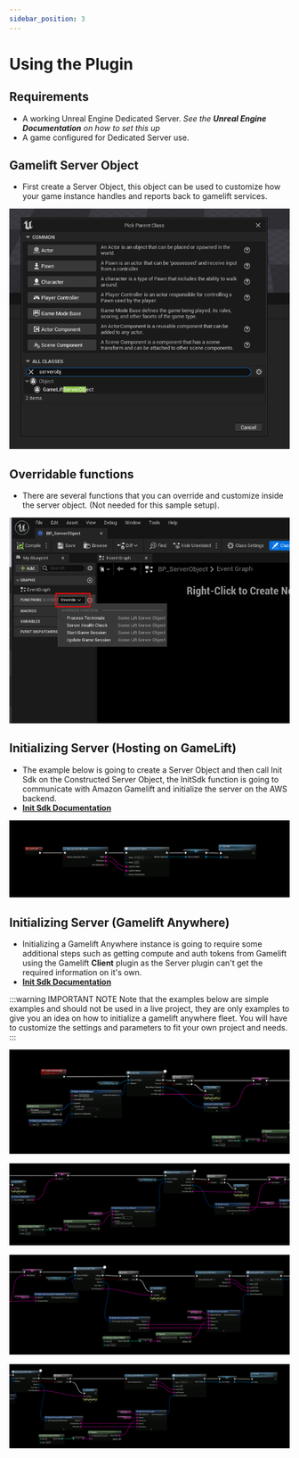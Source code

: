 ```yaml
---
sidebar_position: 3
---
```


# Using the Plugin

## Requirements
- A working Unreal Engine Dedicated Server. *See the **Unreal Engine Documentation** on how to set this up*
- A game configured for Dedicated Server use.

## Gamelift Server Object
- First create a Server Object, this object can be used to customize how your game instance handles and reports back to gamelift services.

![Image](../../../static/img/using_server/1.png)

## Overridable functions
- There are several functions that you can override and customize inside the server object. (Not needed for this sample setup).

![Image](../../../static/img/using_server/2.png)


## Initializing Server (Hosting on GameLift)
- The example below is going to create a Server Object and then call Init Sdk on the Constructed Server Object, the InitSdk function is going to communicate with Amazon Gamelift and initialize the server on the AWS backend.
- [**Init Sdk Documentation**](https://docs.aws.amazon.com/gamelift/latest/developerguide/integration-server-sdk5-cpp-actions.html#integration-server-sdk5-cpp-initsdk)

![Image](../../../static/img/using_server/construct_init.png)

## Initializing Server (Gamelift Anywhere)
- Initializing a Gamelift Anywhere instance is going to require some additional steps such as getting compute and auth tokens from Gamelift using the Gamelift **Client** plugin as the Server plugin can't get the required information on it's own.
- [**Init Sdk Documentation**](https://docs.aws.amazon.com/gamelift/latest/developerguide/integration-server-sdk5-cpp-actions.html#integration-server-sdk5-cpp-initsdk)

:::warning IMPORTANT NOTE
Note that the examples below are simple examples and should not be used in a live project, they are only examples to give you an idea on how to initialize a gamelift anywhere fleet. You will have to customize the settings and parameters to fit your own project and needs.
:::

![Image](../../../static/img/using_server/3.png)

![Image](../../../static/img/using_server/4.png)

![Image](../../../static/img/using_server/5.png)

![Image](../../../static/img/using_server/6.png) 

